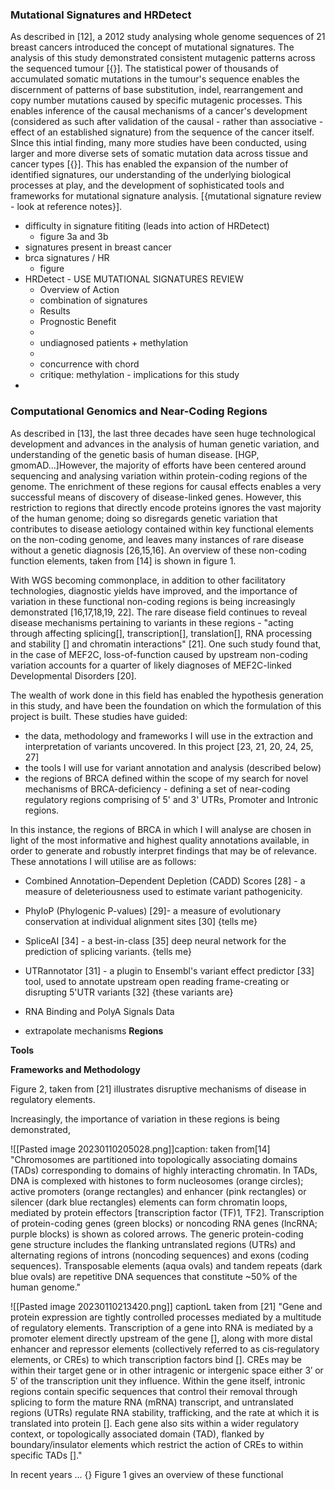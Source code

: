 
### Mutational Signatures and HRDetect

As described in [12], a 2012 study analysing whole genome sequences of 21 breast cancers introduced the concept of mutational signatures. The analysis of this study demonstrated consistent mutagenic patterns across the sequenced tumour [{}]. The statistical power of thousands of accumulated somatic mutations in the tumour's sequence enables the discernment of patterns of base substitution, indel, rearrangement and copy number mutations caused by specific mutagenic processes. This enables inference of the causal mechanisms of a cancer's development (considered as such after validation of the causal - rather than associative - effect of an established signature) from the sequence of the cancer itself.
SInce this intial finding, many more studies have been conducted, using larger and more diverse sets of somatic mutation data across tissue and cancer types [{}]. This has enabled the expansion of the number of identified signatures, our understanding of the underlying biological processes at play, and the development of sophisticated tools and frameworks for mutational signature analysis. [{mutational signature review - look at reference notes}].

- difficulty in signature fititing (leads into action of HRDetect)
	- figure 3a and 3b 
- signatures present in breast cancer
- brca signatures / HR
	- figure
- HRDetect - USE MUTATIONAL SIGNATURES REVIEW
	- Overview of Action
	- combination of signatures
	- Results
	- Prognostic Benefit
	- 
	- undiagnosed patients + methylation
	- 
	- concurrence with chord 
	- critique: methylation - implications for this study
- 

### Computational Genomics and Near-Coding Regions

As described in [13], the last three decades have seen huge technological development and advances in the analysis of human genetic variation, and understanding of the genetic basis of human disease. [HGP, gmomAD...]However, the majority of efforts have been centered around sequencing and analysing variation within protein-coding regions of the genome. The enrichment of these regions for causal effects enables a very successful means of discovery of disease-linked genes. However, this restriction to regions that directly encode proteins ignores the vast majority of the human genome; doing so disregards genetic variation that contributes to disease aetiology contained within key functional elements on the non-coding genome, and leaves many instances of rare disease without a genetic diagnosis [26,15,16]. An overview of these non-coding function elements, taken from [14] is shown in figure 1.

With WGS becoming commonplace, in addition to other facilitatory technologies, diagnostic yields have improved, and the importance of variation in these functional non-coding regions is being increasingly demonstrated [16,17,18,19, 22]. The rare disease field continues to reveal disease mechanisms pertaining to variants in these regions - "acting through affecting splicing[], transcription[], translation[], RNA processing and stability [] and chromatin interactions" [21]. One such study found that, in the case of MEF2C, loss-of-function caused by upstream non-coding variation accounts for a quarter of likely diagnoses of MEF2C-linked Developmental Disorders [20]. 

The wealth of work done in this field has enabled the hypothesis generation in this study, and have been the foundation on which the formulation of this project is built. These studies have guided:
- the data, methodology and frameworks I will use in the extraction and interpretation of variants uncovered. In this project [23, 21, 20, 24, 25, 27]
- the tools I will use for variant annotation and analysis (described below)
- the regions of BRCA defined within the scope of my search for novel mechanisms of BRCA-deficiency - defining a set of near-coding regulatory regions comprising of 5' and 3' UTRs, Promoter and Intronic regions.

In this instance, the regions of BRCA in which I will analyse are chosen in light of the most informative and highest quality annotations available, in order to generate and robustly interpret findings that may be of relevance. These annotations I will utilise are as follows:
- Combined Annotation–Dependent Depletion (CADD) Scores [28] - a measure of deleteriousness used to estimate variant pathogenicity.
- PhyloP (Phylogenic P-values) [29]- a measure of evolutionary conservation at individual alignment sites [30] {tells me}
- SpliceAI [34] - a best-in-class [35] deep neural network for the prediction of splicing variants. {tells me}
- UTRannotator [31] - a plugin to Ensembl's variant effect predictor [33] tool, used to annotate upstream open reading frame-creating or disrupting 5'UTR variants [32] {these variants are}
- RNA Binding and PolyA Signals Data

- extrapolate mechanisms 
**Regions**

**Tools**

**Frameworks and Methodology**

Figure 2, taken from [21] illustrates disruptive mechanisms of disease in regulatory elements.


Increasingly, the importance of variation in these regions is being demonstrated, 

![[Pasted image 20230110205028.png]]caption: taken from[14]
"Chromosomes are partitioned into topologically associating domains (TADs) corresponding to domains of highly interacting chromatin. In TADs, DNA is complexed with histones to form nucleosomes (orange circles); active promoters (orange rectangles) and enhancer (pink rectangles) or silencer (dark blue rectangles) elements can form chromatin loops, mediated by protein effectors [transcription factor (TF)1, TF2]. Transcription of protein-coding genes (green blocks) or noncoding RNA genes (lncRNA; purple blocks) is shown as colored arrows. The generic protein-coding gene structure includes the flanking untranslated regions (UTRs) and alternating regions of introns (noncoding sequences) and exons (coding sequences). Transposable elements (aqua ovals) and tandem repeats (dark blue ovals) are repetitive DNA sequences that constitute ~50% of the human genome."

![[Pasted image 20230110213420.png]]
captionL taken from [21]
"Gene and protein expression are tightly controlled processes mediated by a multitude of regulatory elements. Transcription of a gene into RNA is mediated by a promoter element directly upstream of the gene [], along with more distal enhancer and repressor elements (collectively referred to as cis‑regulatory elements, or CREs) to which transcription factors bind []. CREs may be within their target gene or in other intragenic or intergenic space either 3′ or 5′ of the transcription unit they influence. Within the gene itself, intronic regions contain specific sequences that control their removal through splicing to form the mature RNA (mRNA) transcript, and untranslated regions (UTRs) regulate RNA stability, trafficking, and the rate at which it is translated into protein []. Each gene also sits within a wider regulatory context, or topologically associated domain (TAD), flanked by boundary/insulator elements which restrict the action of CREs to within specific TADs []."


In recent years ... {}
Figure 1 gives an overview of these functional 